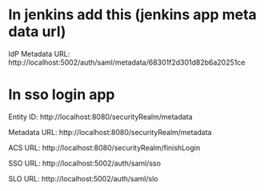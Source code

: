 # In jenkins add this (jenkins app meta data url)

IdP Metadata URL: http://localhost:5002/auth/saml/metadata/68301f2d301d82b6a20251ce 


# In sso login app

Entity ID: http://localhost:8080/securityRealm/metadata

Metadata URL: http://localhost:8080/securityRealm/metadata

ACS URL: http://localhost:8080/securityRealm/finishLogin

SSO URL: http://localhost:5002/auth/saml/sso

SLO URL: http://localhost:5002/auth/saml/slo
